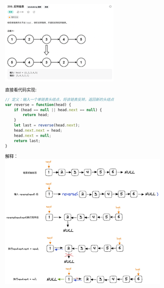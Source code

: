 <img src='./picture/pic1.png' width=70%/>

直接看代码实现:
```js
// 定义：输入一个单链表头结点，将该链表反转，返回新的头结点
var reverse = function(head) {
    if (head == null || head.next == null) {
        return head;
    }
    let last = reverse(head.next);
    head.next.next = head;
    head.next = null;
    return last;
}
```
解释：
<img src='./picture/pic2.png'/>